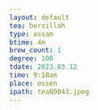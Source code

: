 ```yaml
---
layout: default
tea: borsillah
type: assam
btime: 4m
brew_count: 1
degree: 100
tdate: 2023.03.12
time: 9:18am
place: essen
ipath: tea00043.jpeg
---
```

